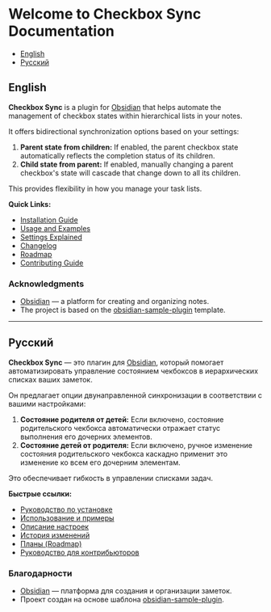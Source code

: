# Welcome to Checkbox Sync Documentation

- [English](#english)
- [Русский](#русский)

## English

**Checkbox Sync** is a plugin for [Obsidian](https://obsidian.md/) that helps automate the management of checkbox states within hierarchical lists in your notes.

It offers bidirectional synchronization options based on your settings:
1.  **Parent state from children:** If enabled, the parent checkbox state automatically reflects the completion status of its children.
2.  **Child state from parent:** If enabled, manually changing a parent checkbox's state will cascade that change down to all its children.

This provides flexibility in how you manage your task lists.

**Quick Links:**
*   [Installation Guide](installation.md)
*   [Usage and Examples](usage.md)
*   [Settings Explained](settings.md)
*   [Changelog](changelog.md)
*   [Roadmap](roadmap.md)
*   [Contributing Guide](contributing.md)

### Acknowledgments
*   [Obsidian](https://obsidian.md/) — a platform for creating and organizing notes.
*   The project is based on the [obsidian-sample-plugin](https://github.com/obsidianmd/obsidian-sample-plugin) template.

---

## Русский

**Checkbox Sync** — это плагин для [Obsidian](https://obsidian.md/), который помогает автоматизировать управление состоянием чекбоксов в иерархических списках ваших заметок.

Он предлагает опции двунаправленной синхронизации в соответствии с вашими настройками:
1.  **Состояние родителя от детей:** Если включено, состояние родительского чекбокса автоматически отражает статус выполнения его дочерних элементов.
2.  **Состояние детей от родителя:** Если включено, ручное изменение состояния родительского чекбокса каскадно применит это изменение ко всем его дочерним элементам.

Это обеспечивает гибкость в управлении списками задач.

**Быстрые ссылки:**
*   [Руководство по установке](installation.md)
*   [Использование и примеры](usage.md)
*   [Описание настроек](settings.md)
*   [История изменений](changelog.md)
*   [Планы (Roadmap)](roadmap.md)
*   [Руководство для контрибьюторов](contributing.md)

### Благодарности
*   [Obsidian](https://obsidian.md/) — платформа для создания и организации заметок.
*   Проект создан на основе шаблона [obsidian-sample-plugin](https://github.com/obsidianmd/obsidian-sample-plugin).